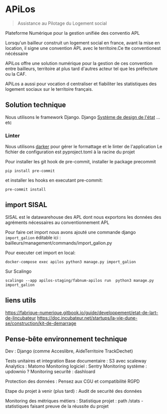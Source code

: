 # APiLos

> Assistance au Pilotage du Logement social

Plateforme Numérique pour la gestion unifiée des conventio APL

Lorsqu'un bailleur construit un logement social en france, avant la mise en location, il signe une convention APL avec le territoire.Ce tte conventionest nécéssaire

APiLos offre une solution numérique pour la gestion de ces convention entre bailleurs, territoire at plus tard d'autres acteur tel que les préfecture ou la CAF.

APiLos a aussi pour vocation d centraliser et fiabiliter les statistiques des logement sociaux sur le territoire français.

## Solution technique

Nous utilisons le framework Django.
Django
[Système de design de l'état](https://gouvfr.atlassian.net/wiki/spaces/DB/overview?homepageId=145359476)
... etc

### Linter

Nous utilisons [darker](https://github.com/akaihola/darker) pour gérer le formattage et le linter de l'application
Le fichier de configuration est pyproject.toml à la racine du projet

Pour installer les git hook de pre-commit, installer le package precommit

```
pip install pre-commit
```

et installer les hooks en executant pre-commit:

```
pre-commit install
```

## import SISAL

SISAL est le datawarehouse des APL dont nous exportons les données des agréments nécessaires au conventionnement APL

Pour faire cet import nous avons ajouté une commande django `import_galion` éditable ici : bailleurs/management/commands/import_galion.py

Pour executer cet import en local:

```docker-compose exec apilos python3 manage.py import_galion```

Sur Scalingo

```scalingo --app apilos-staging/fabnum-apilos run  python3 manage.py import_galion```


## liens utils

https://fabrique-numerique.gitbook.io/guide/developpement/etat-de-lart-de-lincubateur
https://doc.incubateur.net/startups/la-vie-dune-se/construction/kit-de-demarrage



## Pense-bête environnement technique

Dev : Django (comme Acceslibre, AideTerritoire TrackDechet)

Tests unitaires et integration
Base documentaire : S3 avec scaleway
Analytics : Matomo
Monitoring logiciel : Sentry
Monitoring système : updownio ?
Monitoring securité : dashloard

Protection des données :
Pensez aux CGU et compatibilité RGPD

Etape du projet à venir (plus tard) : Audit de securité des données

Monitoring des métriques métiers :
Statistique projet : path /stats - statistiques faisant preuve de la réussite du projet
